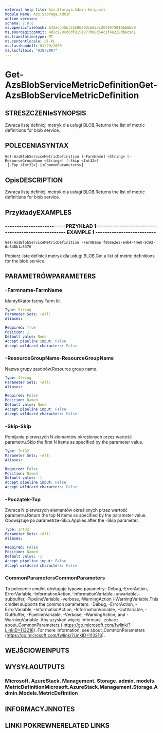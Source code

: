 ```yaml
---
external help file: Azs.Storage.Admin-help.xml
Module Name: Azs.Storage.Admin
online version: ''
schema: 2.0.0
ms.openlocfilehash: b43acb45bc5b606303cbd33c20f0975919bb6b59
ms.sourcegitcommit: 4d2c178cd6df9151877b08d54c1f4a228dbec9d1
ms.translationtype: MT
ms.contentlocale: pl-PL
ms.lasthandoff: 01/29/2020
ms.locfileid: "93872907"
---
```

# <span data-ttu-id="9cc90-101">Get-AzsBlobServiceMetricDefinition</span><span class="sxs-lookup"><span data-stu-id="9cc90-101">Get-AzsBlobServiceMetricDefinition</span></span>

## <span data-ttu-id="9cc90-102">STRESZCZENIe</span><span class="sxs-lookup"><span data-stu-id="9cc90-102">SYNOPSIS</span></span>
<span data-ttu-id="9cc90-103">Zwraca listę definicji metryk dla usługi BLOB.</span><span class="sxs-lookup"><span data-stu-id="9cc90-103">Returns the list of metric definitions for blob service.</span></span>

## <span data-ttu-id="9cc90-104">POLECENIA</span><span class="sxs-lookup"><span data-stu-id="9cc90-104">SYNTAX</span></span>

```
Get-AzsBlobServiceMetricDefinition [-FarmName] <String> [-ResourceGroupName <String>] [-Skip <Int32>]
 [-Top <Int32>] [<CommonParameters>]
```

## <span data-ttu-id="9cc90-105">Opis</span><span class="sxs-lookup"><span data-stu-id="9cc90-105">DESCRIPTION</span></span>
<span data-ttu-id="9cc90-106">Zwraca listę definicji metryk dla usługi BLOB.</span><span class="sxs-lookup"><span data-stu-id="9cc90-106">Returns the list of metric definitions for blob service.</span></span>

## <span data-ttu-id="9cc90-107">Przykłady</span><span class="sxs-lookup"><span data-stu-id="9cc90-107">EXAMPLES</span></span>

### <span data-ttu-id="9cc90-108">--------------------------PRZYKŁAD 1--------------------------</span><span class="sxs-lookup"><span data-stu-id="9cc90-108">-------------------------- EXAMPLE 1 --------------------------</span></span>
```
Get-AzsBlobServiceMetricDefinition -FarmName f9b8e2e2-e4b4-44e0-9d92-6a848b1a5376
```

<span data-ttu-id="9cc90-109">Pobierz listę definicji metryk dla usługi BLOB.</span><span class="sxs-lookup"><span data-stu-id="9cc90-109">Get a list of metric definitions for the blob service.</span></span>

## <span data-ttu-id="9cc90-110">PARAMETRÓW</span><span class="sxs-lookup"><span data-stu-id="9cc90-110">PARAMETERS</span></span>

### <span data-ttu-id="9cc90-111">-Farmname</span><span class="sxs-lookup"><span data-stu-id="9cc90-111">-FarmName</span></span>
<span data-ttu-id="9cc90-112">Identyfikator farmy.</span><span class="sxs-lookup"><span data-stu-id="9cc90-112">Farm Id.</span></span>

```yaml
Type: String
Parameter Sets: (All)
Aliases: 

Required: True
Position: 1
Default value: None
Accept pipeline input: False
Accept wildcard characters: False
```

### <span data-ttu-id="9cc90-113">-ResourceGroupName</span><span class="sxs-lookup"><span data-stu-id="9cc90-113">-ResourceGroupName</span></span>
<span data-ttu-id="9cc90-114">Nazwa grupy zasobów.</span><span class="sxs-lookup"><span data-stu-id="9cc90-114">Resource group name.</span></span>

```yaml
Type: String
Parameter Sets: (All)
Aliases: 

Required: False
Position: Named
Default value: None
Accept pipeline input: False
Accept wildcard characters: False
```

### <span data-ttu-id="9cc90-115">-Skip</span><span class="sxs-lookup"><span data-stu-id="9cc90-115">-Skip</span></span>
<span data-ttu-id="9cc90-116">Pomijanie pierwszych N elementów określonych przez wartość parametru.</span><span class="sxs-lookup"><span data-stu-id="9cc90-116">Skip the first N items as specified by the parameter value.</span></span>

```yaml
Type: Int32
Parameter Sets: (All)
Aliases: 

Required: False
Position: Named
Default value: -1
Accept pipeline input: False
Accept wildcard characters: False
```

### <span data-ttu-id="9cc90-117">-Początek</span><span class="sxs-lookup"><span data-stu-id="9cc90-117">-Top</span></span>
<span data-ttu-id="9cc90-118">Zwraca N pierwszych elementów określonych przez wartość parametru.</span><span class="sxs-lookup"><span data-stu-id="9cc90-118">Return the top N items as specified by the parameter value.</span></span>
<span data-ttu-id="9cc90-119">Obowiązuje po parametrze-Skip.</span><span class="sxs-lookup"><span data-stu-id="9cc90-119">Applies after the -Skip parameter.</span></span>

```yaml
Type: Int32
Parameter Sets: (All)
Aliases: 

Required: False
Position: Named
Default value: -1
Accept pipeline input: False
Accept wildcard characters: False
```

### <span data-ttu-id="9cc90-120">CommonParameters</span><span class="sxs-lookup"><span data-stu-id="9cc90-120">CommonParameters</span></span>
<span data-ttu-id="9cc90-121">To polecenie cmdlet obsługuje typowe parametry:-Debug,-ErrorAction,-ErrorVariable,-InformationAction,-InformationVariable,-unvariable,-subbuffer,-PipelineVariable,-verbose,-WarningAction i-WarningVariable.</span><span class="sxs-lookup"><span data-stu-id="9cc90-121">This cmdlet supports the common parameters: -Debug, -ErrorAction, -ErrorVariable, -InformationAction, -InformationVariable, -OutVariable, -OutBuffer, -PipelineVariable, -Verbose, -WarningAction, and -WarningVariable.</span></span> <span data-ttu-id="9cc90-122">Aby uzyskać więcej informacji, zobacz about_CommonParameters ( https://go.microsoft.com/fwlink/?LinkID=113216) .</span><span class="sxs-lookup"><span data-stu-id="9cc90-122">For more information, see about_CommonParameters (https://go.microsoft.com/fwlink/?LinkID=113216).</span></span>

## <span data-ttu-id="9cc90-123">WEJŚCIOWE</span><span class="sxs-lookup"><span data-stu-id="9cc90-123">INPUTS</span></span>

## <span data-ttu-id="9cc90-124">WYSYŁA</span><span class="sxs-lookup"><span data-stu-id="9cc90-124">OUTPUTS</span></span>

### <span data-ttu-id="9cc90-125">Microsoft. AzureStack. Management. Storage. admin. models. MetricDefinition</span><span class="sxs-lookup"><span data-stu-id="9cc90-125">Microsoft.AzureStack.Management.Storage.Admin.Models.MetricDefinition</span></span>

## <span data-ttu-id="9cc90-126">INFORMACYJN</span><span class="sxs-lookup"><span data-stu-id="9cc90-126">NOTES</span></span>

## <span data-ttu-id="9cc90-127">LINKI POKREWNE</span><span class="sxs-lookup"><span data-stu-id="9cc90-127">RELATED LINKS</span></span>

